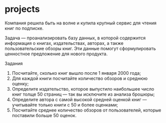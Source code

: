 # projects

Компания решила быть на волне и купила крупный сервис для чтения книг по подписке.

Задача — проанализировать базу данных, в которой содержится информация о книгах, издательствах, авторах, а также пользовательские обзоры книг. Эти данные помогут сформулировать ценностное предложение для нового продукта.

Задания

1) Посчитайте, сколько книг вышло после 1 января 2000 года;
2) Для каждой книги посчитайте количество обзоров и среднюю оценку;
3) Определите издательство, которое выпустило наибольшее число книг толще 50 страниц — так вы исключите из анализа брошюры;
4) Определите автора с самой высокой средней оценкой книг — учитывайте только книги с 50 и более оценками;
5) Посчитайте среднее количество обзоров от пользователей, которые поставили больше 50 оценок.
